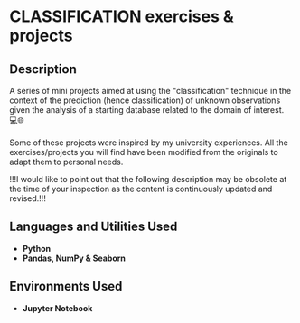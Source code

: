 <h1>CLASSIFICATION exercises & projects</h1>

<h2>Description</h2>
A series of mini projects aimed at using the "classification" technique in the context of the prediction (hence classification) of unknown observations given the analysis of a starting database related to the domain of interest. 💻🌐

<br>
<br>
Some of these projects were inspired by my university experiences. All the exercises/projects you will find have been modified from the originals to adapt them to personal needs.

!!!I would like to point out that the following description may be obsolete at the time of your inspection as the content is continuously updated and revised.!!!
<br />


<h2>Languages and Utilities Used</h2>

- <b>Python</b>
- <b>Pandas, NumPy & Seaborn</b>

<h2>Environments Used </h2>

- <b>Jupyter Notebook</b> 
